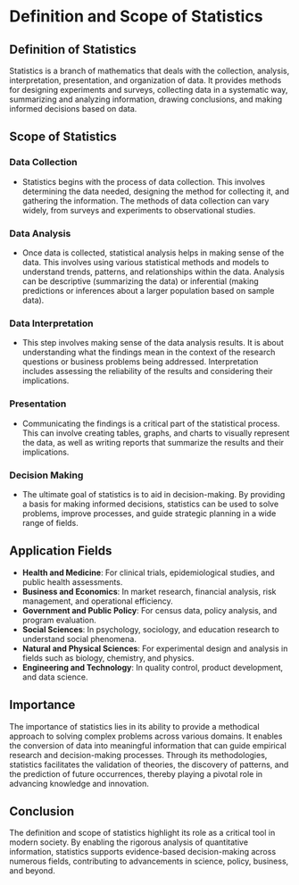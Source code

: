 # Definition and Scope of Statistics

## Definition of Statistics

Statistics is a branch of mathematics that deals with the collection, analysis, interpretation, presentation, and organization of data. It provides methods for designing experiments and surveys, collecting data in a systematic way, summarizing and analyzing information, drawing conclusions, and making informed decisions based on data.

## Scope of Statistics

### Data Collection
- Statistics begins with the process of data collection. This involves determining the data needed, designing the method for collecting it, and gathering the information. The methods of data collection can vary widely, from surveys and experiments to observational studies.

### Data Analysis
- Once data is collected, statistical analysis helps in making sense of the data. This involves using various statistical methods and models to understand trends, patterns, and relationships within the data. Analysis can be descriptive (summarizing the data) or inferential (making predictions or inferences about a larger population based on sample data).

### Data Interpretation
- This step involves making sense of the data analysis results. It is about understanding what the findings mean in the context of the research questions or business problems being addressed. Interpretation includes assessing the reliability of the results and considering their implications.

### Presentation
- Communicating the findings is a critical part of the statistical process. This can involve creating tables, graphs, and charts to visually represent the data, as well as writing reports that summarize the results and their implications.

### Decision Making
- The ultimate goal of statistics is to aid in decision-making. By providing a basis for making informed decisions, statistics can be used to solve problems, improve processes, and guide strategic planning in a wide range of fields.

## Application Fields
- **Health and Medicine**: For clinical trials, epidemiological studies, and public health assessments.
- **Business and Economics**: In market research, financial analysis, risk management, and operational efficiency.
- **Government and Public Policy**: For census data, policy analysis, and program evaluation.
- **Social Sciences**: In psychology, sociology, and education research to understand social phenomena.
- **Natural and Physical Sciences**: For experimental design and analysis in fields such as biology, chemistry, and physics.
- **Engineering and Technology**: In quality control, product development, and data science.

## Importance
The importance of statistics lies in its ability to provide a methodical approach to solving complex problems across various domains. It enables the conversion of data into meaningful information that can guide empirical research and decision-making processes. Through its methodologies, statistics facilitates the validation of theories, the discovery of patterns, and the prediction of future occurrences, thereby playing a pivotal role in advancing knowledge and innovation.

## Conclusion
The definition and scope of statistics highlight its role as a critical tool in modern society. By enabling the rigorous analysis of quantitative information, statistics supports evidence-based decision-making across numerous fields, contributing to advancements in science, policy, business, and beyond.
